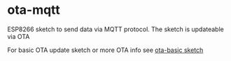 # ota-mqtt
ESP8266 sketch to send data via MQTT protocol. The sketch is updateable via OTA

For basic OTA update sketch or more OTA info see [ota-basic sketch](https://github.com/esp8266-examples/ota-basic)
